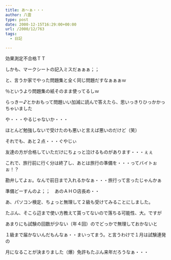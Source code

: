 ```yaml
---
title: あ～ぁ・・・
author: 八雲
type: post
date: 2000-12-15T16:29:00+00:00
url: /2000/12/763
tags:
  - 日記

---
```

効果測定不合格ＴＴ
  
しかも、マークシートの記入ミスだぁぁぁ；；
  
と、言うか家でやった問題集と全く同じ問題だすなぁぁぁｗ
  
％というより問題集の紙そのまま使ってるしｗ
  
らっきー♪とかおもって問題いい加減に読んで答えたら、思いっきりひっかかっちゃいました
  
や・・・やるじゃないか・・・
  
ほとんど勉強しないで受けたのも悪いと言えば悪いのだけど（笑）
  
それでも、あと２点・・・ぐやじぃ
  
友達の方が合格していただけにちょっと泣けるものがあります・・・ぇぇ
  
これで、旅行前に行く分は終了し、あとは旅行の準備を・・・ってバイトぉぉ！？
  
勘弁してよぉ。なんで前日まで入れるかなぁ・・・旅行って言ったじゃんかぁ
  
準備どーすんのよ；；　あのＡＨＯ店長め・・
  
あ、パソコン検定、ちょっと無理して２級も受けてみることにしました。
  
たぶん、そこら辺まで使い方教えて貰ってないので落ちる可能性、大。ですが
  
あまりにも試験の回数が少ない（年４回）のでどっかで無理しておかないと
  
１級まで届かないんだもんなぁ・・まいってまう。と言うわけで１月は試験連発の
  
月になることが決まりました（爆）免許もたぶん来年だろうなぁ・・・
